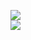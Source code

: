 [![](https://img.shields.io/badge/Made%20With-Github%20Spray-lightgrey.svg?style=for-the-badge&logo=github)](https://github.com/Annihil/github-spray#8870)  
[![](https://i.imgur.com/2DrTn0Z.gif)](https://github.com/Annihil/github-spray)